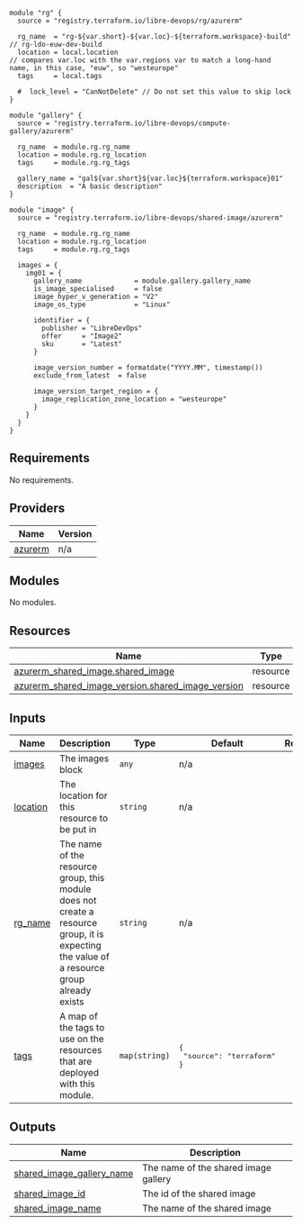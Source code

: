 ```hcl
module "rg" {
  source = "registry.terraform.io/libre-devops/rg/azurerm"

  rg_name  = "rg-${var.short}-${var.loc}-${terraform.workspace}-build" // rg-ldo-euw-dev-build
  location = local.location                                            // compares var.loc with the var.regions var to match a long-hand name, in this case, "euw", so "westeurope"
  tags     = local.tags

  #  lock_level = "CanNotDelete" // Do not set this value to skip lock
}

module "gallery" {
  source = "registry.terraform.io/libre-devops/compute-gallery/azurerm"

  rg_name  = module.rg.rg_name
  location = module.rg.rg_location
  tags     = module.rg.rg_tags

  gallery_name = "gal${var.short}${var.loc}${terraform.workspace}01"
  description  = "A basic description"
}

module "image" {
  source = "registry.terraform.io/libre-devops/shared-image/azurerm"

  rg_name  = module.rg.rg_name
  location = module.rg.rg_location
  tags     = module.rg.rg_tags

  images = {
    img01 = {
      gallery_name             = module.gallery.gallery_name
      is_image_specialised     = false
      image_hyper_v_generation = "V2"
      image_os_type            = "Linux"

      identifier = {
        publisher = "LibreDevOps"
        offer     = "Image2"
        sku       = "Latest"
      }

      image_version_number = formatdate("YYYY.MM", timestamp())
      exclude_from_latest  = false

      image_version_target_region = {
        image_replication_zone_location = "westeurope"
      }
    }
  }
}
```
## Requirements

No requirements.

## Providers

| Name | Version |
|------|---------|
| <a name="provider_azurerm"></a> [azurerm](#provider\_azurerm) | n/a |

## Modules

No modules.

## Resources

| Name | Type |
|------|------|
| [azurerm_shared_image.shared_image](https://registry.terraform.io/providers/hashicorp/azurerm/latest/docs/resources/shared_image) | resource |
| [azurerm_shared_image_version.shared_image_version](https://registry.terraform.io/providers/hashicorp/azurerm/latest/docs/resources/shared_image_version) | resource |

## Inputs

| Name | Description | Type | Default | Required |
|------|-------------|------|---------|:--------:|
| <a name="input_images"></a> [images](#input\_images) | The images block | `any` | n/a | yes |
| <a name="input_location"></a> [location](#input\_location) | The location for this resource to be put in | `string` | n/a | yes |
| <a name="input_rg_name"></a> [rg\_name](#input\_rg\_name) | The name of the resource group, this module does not create a resource group, it is expecting the value of a resource group already exists | `string` | n/a | yes |
| <a name="input_tags"></a> [tags](#input\_tags) | A map of the tags to use on the resources that are deployed with this module. | `map(string)` | <pre>{<br>  "source": "terraform"<br>}</pre> | no |

## Outputs

| Name | Description |
|------|-------------|
| <a name="output_shared_image_gallery_name"></a> [shared\_image\_gallery\_name](#output\_shared\_image\_gallery\_name) | The name of the shared image gallery |
| <a name="output_shared_image_id"></a> [shared\_image\_id](#output\_shared\_image\_id) | The id of the shared image |
| <a name="output_shared_image_name"></a> [shared\_image\_name](#output\_shared\_image\_name) | The name of the shared image |
